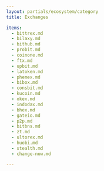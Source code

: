 ```yaml
---
layout: partials/ecosystem/category
title: Exchanges

items:
  - bittrex.md
  - bilaxy.md
  - bithub.md
  - probit.md
  - coinone.md
  - ftx.md
  - upbit.md
  - latoken.md
  - phemex.md
  - bibox.md
  - consbit.md
  - kucoin.md
  - okex.md
  - indodax.md
  - bhex.md
  - gateio.md
  - p2p.md
  - bitbns.md
  - zt.md
  - ultorex.md
  - huobi.md
  - stealth.md
  - change-now.md

---
```

